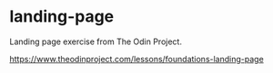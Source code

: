 # landing-page

Landing page exercise from The Odin Project.

https://www.theodinproject.com/lessons/foundations-landing-page